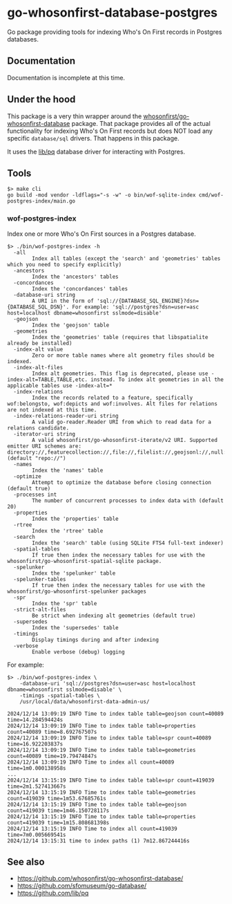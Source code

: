 # go-whosonfirst-database-postgres

Go package providing tools for indexing Who's On First records in Postgres databases.

## Documentation

Documentation is incomplete at this time.

## Under the hood

This package is a very thin wrapper around the [whosonfirst/go-whosonfirst-database](https://github.com/whosonfirst/go-whosonfirst-database) package. That package provides all of the actual functionality for indexing Who's On First records but does NOT load any specific `database/sql` drivers. That happens in this package.

It uses the [lib/pq](https://github.com/lib/pq) database driver for interacting with Postgres.

## Tools

```
$> make cli
go build -mod vendor -ldflags="-s -w" -o bin/wof-sqlite-index cmd/wof-postgres-index/main.go
```

### wof-postgres-index

Index one or more Who's On First sources in a Postgres database.

```
$> ./bin/wof-postgres-index -h
  -all
    	Index all tables (except the 'search' and 'geometries' tables which you need to specify explicitly)
  -ancestors
    	Index the 'ancestors' tables
  -concordances
    	Index the 'concordances' tables
  -database-uri string
    	A URI in the form of 'sql://{DATABASE_SQL_ENGINE}?dsn={DATABASE_SQL_DSN}'. For example: 'sql://postgres?dsn=user=asc host=localhost dbname=whosonfirst sslmode=disable'
  -geojson
    	Index the 'geojson' table
  -geometries
    	Index the 'geometries' table (requires that libspatialite already be installed)
  -index-alt value
    	Zero or more table names where alt geometry files should be indexed.
  -index-alt-files
    	Index alt geometries. This flag is deprecated, please use -index-alt=TABLE,TABLE,etc. instead. To index alt geometries in all the applicable tables use -index-alt=*
  -index-relations
    	Index the records related to a feature, specifically wof:belongsto, wof:depicts and wof:involves. Alt files for relations are not indexed at this time.
  -index-relations-reader-uri string
    	A valid go-reader.Reader URI from which to read data for a relations candidate.
  -iterator-uri string
    	A valid whosonfirst/go-whosonfirst-iterate/v2 URI. Supported emitter URI schemes are: directory://,featurecollection://,file://,filelist://,geojsonl://,null://,repo:// (default "repo://")
  -names
    	Index the 'names' table
  -optimize
    	Attempt to optimize the database before closing connection (default true)
  -processes int
    	The number of concurrent processes to index data with (default 20)
  -properties
    	Index the 'properties' table
  -rtree
    	Index the 'rtree' table
  -search
    	Index the 'search' table (using SQLite FTS4 full-text indexer)
  -spatial-tables
    	If true then index the necessary tables for use with the whosonfirst/go-whosonfirst-spatial-sqlite package.
  -spelunker
    	Index the 'spelunker' table
  -spelunker-tables
    	If true then index the necessary tables for use with the whosonfirst/go-whosonfirst-spelunker packages
  -spr
    	Index the 'spr' table
  -strict-alt-files
    	Be strict when indexing alt geometries (default true)
  -supersedes
    	Index the 'supersedes' table
  -timings
    	Display timings during and after indexing
  -verbose
    	Enable verbose (debug) logging
```

For example:

```
$> ./bin/wof-postgres-index \
	-database-uri 'sql://postgres?dsn=user=asc host=localhost dbname=whosonfirst sslmode=disable' \
	-timings -spatial-tables \
	/usr/local/data/whosonfirst-data-admin-us/

2024/12/14 13:09:19 INFO Time to index table table=geojson count=40089 time=14.284594424s
2024/12/14 13:09:19 INFO Time to index table table=properties count=40089 time=8.692767507s
2024/12/14 13:09:19 INFO Time to index table table=spr count=40089 time=16.922203837s
2024/12/14 13:09:19 INFO Time to index table table=geometries count=40089 time=19.79474847s
2024/12/14 13:09:19 INFO Time to index all count=40089 time=1m0.000138958s
...
2024/12/14 13:15:19 INFO Time to index table table=spr count=419039 time=2m1.527413667s
2024/12/14 13:15:19 INFO Time to index table table=geometries count=419039 time=1m53.67685761s
2024/12/14 13:15:19 INFO Time to index table table=geojson count=419039 time=1m46.150728117s
2024/12/14 13:15:19 INFO Time to index table table=properties count=419039 time=1m15.808681398s
2024/12/14 13:15:19 INFO Time to index all count=419039 time=7m0.005669541s
2024/12/14 13:15:31 time to index paths (1) 7m12.867244416s
```

## See also

* https://github.com/whosonfirst/go-whosonfirst-database/
* https://github.com/sfomuseum/go-database/
* https://github.com/lib/pq
